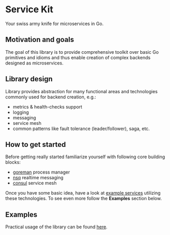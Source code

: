 # Service Kit

Your swiss army knife for microservices in Go.

## Motivation and goals
The goal of this library is to provide comprehensive toolkit over basic Go primitives and idioms and thus enable creation of complex backends designed as microservices.

## Library design
Library provides abstraction for many functional areas and technologies commonly used for backend creation, e.g.:  

* metrics & health-checks support
* logging
* messaging
* service mesh
* common patterns like fault tolerance (leader/follower), saga, etc.

## How to get started
Before getting really started familiarize yourself with following core building blocks:

* [goreman](https://github.com/mattn/goreman) process manager 
* [nsq](https://nsq.io/) realtime messaging
* [consul](https://www.consul.io/) service mesh

Once you have some basic idea, have a look at [example services](https://github.com/minus5/examples-services) utilizing these technologies. To see even more follow the **Examples** section below.

## Examples
Practical usage of the library can be found [here](./example).